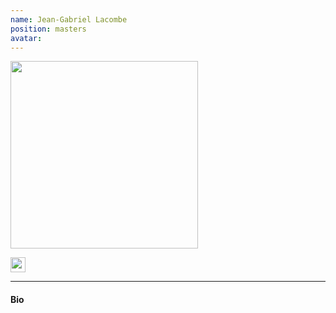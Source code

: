 ```yaml
---
name: Jean-Gabriel Lacombe
position: masters
avatar:
---
```


<img width="300" src="{{site.url}}/images/people/{{page.avatar}}" data-action="zoom">

<a href="mailto:@mail.mcgill.ca"><i class="fa fa-envelope"></i></a>
<a href="https://twitter.com/"><i class="fa fa-twitter"></i></a>
<a href="https://www.linkedin.com/in/"><i class="fa fa-linkedin square"></i></a>
<a href="https://scholar.google.com/"><i class="ai ai-google-scholar-square"></i></a>
<a href="https://orcid.org/"><img width="24px" src="{{site.url}}/images/logo/ORCID.png"></a>


<hr>

#### Bio
